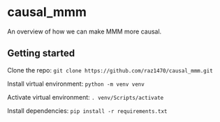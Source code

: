 # causal_mmm
An overview of how we can make MMM more causal.

## Getting started
Clone the repo: `git clone https://github.com/raz1470/causal_mmm.git`

Install virtual environment: `python -m venv venv`

Activate virtual environment: `. venv/Scripts/activate`

Install dependencies: `pip install -r requirements.txt`